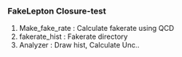### FakeLepton Closure-test

1) Make_fake_rate : Calculate fakerate using QCD
2) fakerate_hist : Fakerate directory 
3) Analyzer : Draw hist, Calculate Unc..
